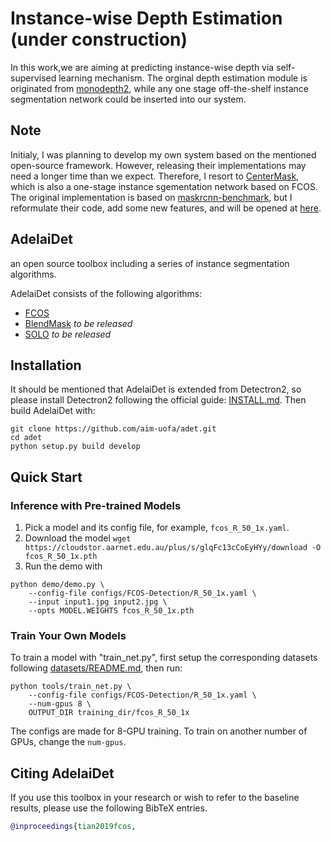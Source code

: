 # Instance-wise Depth Estimation (under construction)
In this work,we are aiming at predicting instance-wise depth via self-supervised learning mechanism. The orginal depth estimation module is originated from [monodepth2](https://github.com/nianticlabs/monodepth2), while any one stage off-the-shelf instance segmentation network could be inserted into our system. 

## Note
Initialy, I was planning to develop my own system based on the mentioned open-source framework. However, releasing their implementations may need a longer time than we expect. Therefore, I resort to [CenterMask](https://github.com/youngwanLEE/CenterMask), which is also a one-stage instance sgementation network based on FCOS. The original implementation is based on [maskrcnn-benchmark](https://github.com/facebookresearch/maskrcnn-benchmark), but I reformulate their code, add some new features,  and will be opened at [here](https://github.com/TengFeiHan0/CenterMask_plus). 

## AdelaiDet

an open source toolbox including a series of instance segmentation algorithms.

AdelaiDet consists of the following algorithms:

* [FCOS](https://github.com/tianzhi0549/FCOS)
* [BlendMask](https://arxiv.org/abs/2001.00309) _to be released_
* [SOLO](https://arxiv.org/abs/1912.04488) _to be released_


## Installation

It should be mentioned that AdelaiDet is extended from Detectron2, so please install Detectron2 following the official guide: [INSTALL.md](https://github.com/facebookresearch/detectron2/blob/master/INSTALL.md). Then build AdelaiDet with:
```
git clone https://github.com/aim-uofa/adet.git
cd adet
python setup.py build develop
```

## Quick Start

### Inference with Pre-trained Models

1. Pick a model and its config file, for example, `fcos_R_50_1x.yaml`.
2. Download the model `wget https://cloudstor.aarnet.edu.au/plus/s/glqFc13cCoEyHYy/download -O fcos_R_50_1x.pth`
3. Run the demo with
```
python demo/demo.py \
    --config-file configs/FCOS-Detection/R_50_1x.yaml \
    --input input1.jpg input2.jpg \
	--opts MODEL.WEIGHTS fcos_R_50_1x.pth
```

### Train Your Own Models

To train a model with "train_net.py", first
setup the corresponding datasets following
[datasets/README.md](https://github.com/facebookresearch/detectron2/blob/master/datasets/README.md),
then run:

```
python tools/train_net.py \
    --config-file configs/FCOS-Detection/R_50_1x.yaml \
    --num-gpus 8 \
    OUTPUT_DIR training_dir/fcos_R_50_1x
```

The configs are made for 8-GPU training. To train on another number of GPUs, change the `num-gpus`.


## Citing AdelaiDet

If you use this toolbox in your research or wish to refer to the baseline results, please use the following BibTeX entries.

```BibTeX
@inproceedings{tian2019fcos,
